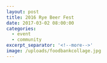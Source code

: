 ```yaml
---
layout: post
title: 2016 Rye Beer Fest
date: 2017-03-02 08:00:00
categories:
  - event
  - community
excerpt_separator: '<!--more-->'
image: /uploads/foodbankcollage.jpg
---
```

